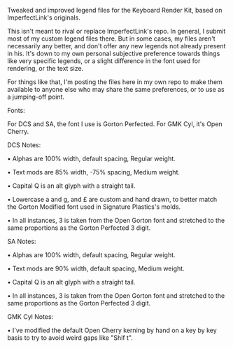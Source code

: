 Tweaked and improved legend files for the Keyboard Render Kit, based on ImperfectLink's originals. 

This isn't meant to rival or replace ImperfectLink's repo. In general, I submit most of my custom legend files there. But in some cases, my files aren't necessarily any better, and don't offer any new legends not already present in his. It's down to my own personal subjective preference towards things like very specific legends, or a slight difference in the font used for rendering, or the text size. 

For things like that, I'm posting the files here in my own repo to make them available to anyone else who may share the same preferences, or to use as a jumping-off point.


Fonts:

For DCS and SA, the font I use is Gorton Perfected. For GMK Cyl, it's Open Cherry.


DCS Notes:

• Alphas are 100% width, default spacing, Regular weight.

• Text mods are 85% width, -75% spacing, Medium weight.

• Capital Q is an alt glyph with a straight tail.

• Lowercase a and g, and £ are custom and hand drawn, to better match the Gorton Modified font used in Signature Plastics's molds.

• In all instances, 3 is taken from the Open Gorton font and stretched to the same proportions as the Gorton Perfected 3 digit.


SA Notes:

• Alphas are 100% width, default spacing, Regular weight.

• Text mods are 90% width, default spacing, Medium weight.

• Capital Q is an alt glyph with a straight tail.

• In all instances, 3 is taken from the Open Gorton font and stretched to the same proportions as the Gorton Perfected 3 digit.


GMK Cyl Notes:

• I've modified the default Open Cherry kerning by hand on a key by key basis to try to avoid weird gaps like "Shif t".
